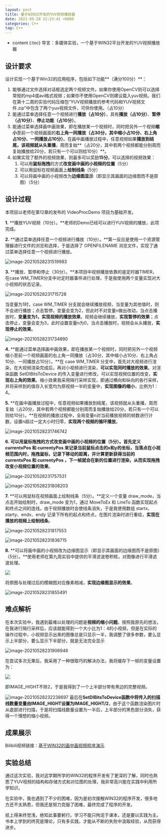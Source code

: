 ```yaml
---
layout: post
title: 基于WIN32开发的YUV视频播放器
date: 2021-05-28 22:23:41 +0800
categories: C++
tag: C++
---
```


* content
{:toc}
导言：多媒体实验，一个基于WIN32平台开发的YUV视频播放器

## 设计要求

设计实现一个基于Win32的应用程序，包括如下功能**（满分100分）**：
1. 能够通过文件选择对话框选定两个视频文件。如果你使用OpenCV则可以选择常规的mp4或avi格式视频；如果你不使用OpenCV则建议载入yuv视频。我们在第十二周的实验代码压缩包“YUV视频播放的参考代码和YUV视频文件.zip”中包含了两个yuv视频文件，可供你使用。（占10分）
2. 能通过菜单选择任意一个视频进行**播放（占10分）**，具有**播放（占10分）**、**暂停（占10分）**、**停止功能（占10分）**。
3. 能通过菜单选择画中画效果，即在播放某一个视频时，同时把另外一个视频**缩小**至前一个视频画面的**右上角一同播放（占30分，其中缩小占10分、右上角占10分、一同播放占10分）**。在画中画播放过程中，任意视频如果**播放到结尾，该视频就从头重播**，周而复始**（占20分，其中若两个视频都能分别周而复始播放给20分，若只有一个可以则给10分）**。
4. 如果实现了额外的视频效果，则最多可以奖励**15分**。可以选择的视频效果：
   1)	可以用**鼠标拖拽**的方式**改变画中画的小视频的位置**（5分）
   2)	可以用鼠标在视频画面上**绘制线条**（5分）
   3)	可以将画中画的小视频改为**边缘图显示**（即显示其画面的边缘图而不是原图）（5分）



## 设计过程

本项目以老师在第12章的发布的 VideoProcDemo 项目为基础开发。

**1.**  **播放YUV视频（10分）。**老师的Demo已经可以进行YUV视频的播放，此项完成。

**2.**  **通过菜单选择任意一个视频进行播放（10分）。**第一反应是使用一个资源管理器进行文件的浏览和选择，于是选择了 OPENFILENAME 浏览文件，实现了通过菜单选择任意一个视频进行播放。

![image-20210528231519983](https://i.loli.net/2021/05/28/QB3yDlIhbcHC7SU.png)

**3.**  **播放、暂停和停止（30分）。**本项目中视频播放依靠的是定时器TIMER，在case WM_TIMER分支中对定时器事件进行处理，于是我使用两个变量实现对大小视频的状态记录。

![image-20210528231715728](https://i.loli.net/2021/05/28/KAWMyO71zUjDJmE.png)

当变量为1时，case WM_TIMER 分支就会继续播放视频，当变量为其他值时，则不会进行播放；点击暂停，变量会变为2，但此时不对变量n做出改动，当点击播放时，**变量变为1，实现视频的播放效果**，视频会继续播放，**实现暂停的效果**；点击停止，变量会变为3，此时设置变量n为0，当点击播放时，视频会从头播放，**实现停止的效果**。

![image-20210528231734890](https://i.loli.net/2021/05/28/C4YFOmZaMwQGWeo.png)

**4.**  **能通过菜单选择画中画效果，即在播放某一个视频时，同时把另外一个视频缩小至前一个视频画面的右上角一同播放（占30分，其中缩小占10分、右上角占10分、一同播放占10分）。**在 case WM_TIMER 分支中，首先对大视频进行渲染，在大视频渲染完成后，再对小视频进行渲染，**可以实现同时播放的效果**。对渲染函数 SetDIBitsToDevice 的传入变量进行修改，可以实现视频位置的改变，**实现右上角的效果**。缩小效果我采用隔行采样实现，即通过横向和纵向的各行采样，并将采样到的值存入长宽均为原视频一半的变量中，**实现图像的缩小**，比例为1：4。

**5.**  **在画中画播放过程中，任意视频如果播放到结尾，该视频就从头重播，周而复始（占20分，其中若两个视频都能分别周而复始播放给20分，若只有一个可以则给10分）。**在视频的播放过程中，全局变量n对当前播放视频的帧数进行计数，设置n超过一定大小时归零，**实现两个视频的循环播放**。

![image-20210528231746742](https://i.loli.net/2021/05/28/JMpsGafRmhlkn7P.png)

**6.**  **可以用鼠标拖拽的方式改变画中画的小视频的位置（5分）。**首先定义 currentxPos 和 currentyPos 来记录当前鼠标点击的x和y的坐标，当落点在小视频范围内时，拖拽鼠标，记录下移动的距离，并计算更新获得当前的 currentxPos 和 currentyPos ，下一帧就会在新的位置进行渲染，从而**实现拖拽改变小视频位置的效果**。

![image-20210528231757531](https://i.loli.net/2021/05/28/mzjo7c4U1VMaT6S.png)

![image-20210528231808203](https://i.loli.net/2021/05/28/o165D2qKLaNd8MC.png)

**7.**  **可以用鼠标在视频画面上绘制线条（5分）。**定义一个变量 draw_mode，当点击开始绘制时，draw_mode 变为1，通过 MoveToEx 和 LineTo 函数实现起点和终点之间的连线。由于视频播放时会使线条消失，于是我使用数组 startx、starty、endx、endy 记录下所有的起点和终点，在图片渲染时进行重绘，**实现在播放的视频上绘制线条**。

![image-20210528231817553](https://i.loli.net/2021/05/28/mOhxyQqi3tnkare.png)

![image-20210528231836715](https://i.loli.net/2021/05/28/gZB9EXmovlbxkRS.png)

**8.**  **可以将画中画的小视频改为边缘图显示（即显示其画面的边缘图而不是原图）（5分）。**使用老师在第九周实验中提供的平滑滤波卷积核，对图像进行平滑滤波处理。

![](https://i.loli.net/2021/05/28/gZB9EXmovlbxkRS.png)

将原图与处理过后的模糊图对应像素相减，**实现边缘图显示的效果**。

![image-20210528231855491](https://i.loli.net/2021/05/28/FoUquLVSJWgbIv4.png)



## 难点解析

在本次实验中，我遇到最难以处理的问题是**视频的缩小问题**。按照我原先的想法，在我进行隔行采样后，应该就能得到一个大小比为1：4的小视频，但是在实际的操作过程中，小视频显示出来的图像总是只显示一半，我调整了很多参数，要么显示上半部分，要么显示下半部分，就是无法完全显示

![image-20210528231906946](https://i.loli.net/2021/05/28/MsjFwhgqZ1lYXQB.png)

在尝试多次无果后，我采用了一种很取巧的解决办法，我将缓存下一帧的变量设置为：

![](https://i.loli.net/2021/05/28/MsjFwhgqZ1lYXQB.png)

  即IMAGE_HIGHT不除2，于是我得到了一个上半部分带有黑边的完整视频。

![image-20210528232238697](https://i.loli.net/2021/05/28/SD7enMBsr4XzFHN.png)	最后在**SetDIBitsToDevice函数中将传入的扫描线数量变量由IMAGE_HIGHT设置为IMAGE_HIGHT/2**，由于这个函数渲染图片时从底部进行扫描，于是将扫描线数量设置为一半后，上半部分的黑色部分消失，获得一个理想的缩小视频。



## 成果展示

Bilibili视频链接：[基于WIN32的画中画视频程序演示](https://www.bilibili.com/video/BV1F54y1V7Nm)



## 实验总结

通过这次实验，我对这学期所学的WIN32的程序开发有了更深的了解，同时也熟悉了YUV视频的结构和存储方式和对位图的处理，我非常高兴能在实践中利用所学知识。

在实验中，我也遇到了不少的困难，因为是初次接触WIN32的程序开发，很多地方还不太熟悉，但我还是努力克服了困难，最终完成了程序的开发。

纸上得来终觉浅，绝知此事要躬行。学习不能只拘泥于课本，还是要以实践为主。书本上学到的终究是理论，只有多实践，才能从不断的失败中汲取经验，从而获得进步。
